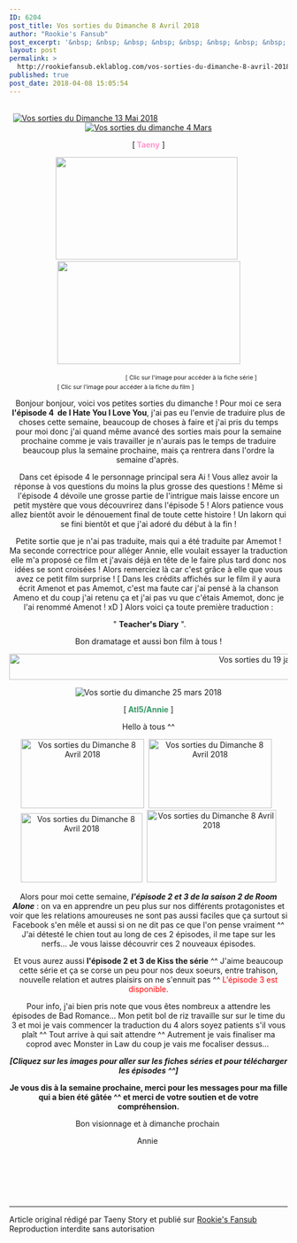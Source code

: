 ```yaml
---
ID: 6204
post_title: Vos sorties du Dimanche 8 Avril 2018
author: "Rookie's Fansub"
post_excerpt: '&nbsp; &nbsp; &nbsp; &nbsp; &nbsp; &nbsp; &nbsp; &nbsp; &nbsp; &nbsp; &nbsp; &nbsp; &nbsp; &nbsp; &nbsp; &nbsp; &nbsp; &nbsp; &nbsp; &nbsp; &nbsp; &nbsp; &nbsp; &nbsp; &nbsp; &nbsp; &nbsp; &nbsp; &nbsp; &nbsp; &nbsp; &nbsp; &nbsp; &nbsp; &nbsp; &nbsp; &nbsp; &nbsp; &nbsp; &nbsp; &nbsp; &nbsp; &nbsp; &nbsp; &nbsp; &nbsp; &nbsp; &nbsp; &nbsp; &nbsp; &nbsp; &nbsp; &nbsp; &nbsp; &nbsp; &nbsp; &nbsp; &nbsp; &nbsp; &nbsp; &nbsp; &nbsp; &nbsp; &nbsp; &nbsp; &nbsp; &nbsp; &nbsp; &nbsp; &nbsp; &nbsp; &nbsp; &nbsp; &nbsp; &nbsp; &nbsp; &nbsp; &nbsp; &nbsp; &nbsp;&nbsp; [ &nbsp;Taeny &nbsp; ] &nbsp;&nbsp; &nbsp; &nbsp; &nbsp; &nbsp; &nbsp; &nbsp; &nbsp; &nbsp; &nbsp; &nbsp; &nbsp; &nbsp;...'
layout: post
permalink: >
  http://rookiefansub.eklablog.com/vos-sorties-du-dimanche-8-avril-2018-a142011278
published: true
post_date: 2018-04-08 15:05:54
---
```

<p style="text-align: center;">&nbsp; &nbsp; &nbsp; &nbsp; &nbsp; &nbsp; &nbsp; &nbsp; &nbsp; &nbsp; &nbsp; &nbsp; &nbsp; &nbsp; &nbsp; &nbsp; &nbsp; &nbsp; &nbsp; &nbsp; &nbsp; &nbsp; &nbsp; &nbsp; &nbsp; &nbsp; &nbsp; &nbsp; &nbsp; &nbsp; &nbsp; &nbsp; &nbsp; &nbsp; &nbsp; &nbsp; &nbsp; &nbsp; &nbsp; &nbsp; &nbsp; &nbsp; &nbsp; &nbsp; &nbsp; &nbsp; &nbsp; &nbsp; &nbsp; &nbsp; &nbsp; <a href="http://ekladata.com/wdh_L-I2PFhimAJ1XuXsgMLAIr4.png"><img src="https://united-subs.dearclouds.com/wp-content/uploads/2018/05/b72202faace9de0c0799421cf3a6d58b.jpg" alt="Vos sorties du Dimanche 13 Mai 2018"/></a>&nbsp; &nbsp; &nbsp; &nbsp; &nbsp; &nbsp; &nbsp; &nbsp; &nbsp; &nbsp; &nbsp; &nbsp; &nbsp; &nbsp; &nbsp; &nbsp; &nbsp; &nbsp; &nbsp; &nbsp; &nbsp; &nbsp; &nbsp; &nbsp; &nbsp; &nbsp; &nbsp; &nbsp; &nbsp;&nbsp;<a href="http://ekladata.com/ZxJY85FQ9MbOoBSKv6SZvqv5DWg.png"><img src="http://ekladata.com/ZxJY85FQ9MbOoBSKv6SZvqv5DWg@150x150.png" alt="Vos sorties du dimanche 4 Mars"/></a></p>
<p style="text-align: center;">[<span style="color: #ff99cc;"><strong>&nbsp;Taeny</strong>&nbsp;</span>]</p>
<p style="text-align: center;"><a href="http://rookiefansub.eklablog.com/i-hate-you-i-love-you-0-5-episodes-a132701288"><img src="http://ekladata.com/NAfITN60PTCNSZv3BDCEU5ZeZbg@329x185.png" width="329" height="185" alt=""/></a>&nbsp;&nbsp;<a href="http://rookiefansub.eklablog.com/teacher-s-diary-a142098810"><img src="http://ekladata.com/gtDdCtnPIt1PW-G4bEW5ZJgc70o@331x186.jpg" width="331" height="186" alt=""/></a></p>
<p style="text-align: left;">&nbsp; &nbsp; &nbsp; &nbsp; &nbsp; &nbsp; &nbsp; &nbsp; &nbsp; &nbsp; &nbsp; &nbsp; &nbsp; &nbsp; &nbsp; &nbsp; &nbsp; &nbsp; &nbsp; &nbsp; &nbsp; <span style="font-size: 8pt;">&nbsp; &nbsp; &nbsp; &nbsp; &nbsp; &nbsp; &nbsp; &nbsp;[ Clic sur l'image pour acc&eacute;der &agrave; la fiche s&eacute;rie ]&nbsp;</span>&nbsp; &nbsp; &nbsp; &nbsp; &nbsp; &nbsp; &nbsp; &nbsp; &nbsp; &nbsp; &nbsp; &nbsp; &nbsp; &nbsp; &nbsp;&nbsp; &nbsp; &nbsp; &nbsp;<span style="font-size: 8pt;">[ Clic sur l'image pour acc&eacute;der &agrave; la fiche du film ]</span></p>
<p style="text-align: center;">Bonjour bonjour, voici vos petites sorties du dimanche ! Pour moi ce sera <strong>l'&eacute;pisode 4&nbsp; de I Hate You I Love You</strong>, j'ai pas eu l'envie de traduire plus de choses cette semaine, beaucoup de choses &agrave; faire et j'ai pris du temps pour moi donc j'ai quand m&ecirc;me avanc&eacute; des sorties mais pour la semaine prochaine comme je vais travailler je n'aurais pas le temps de traduire beaucoup plus la semaine prochaine, mais &ccedil;a rentrera dans l'ordre la semaine d'apr&egrave;s.&nbsp;</p>
<p style="text-align: center;">Dans cet &eacute;pisode 4 le personnage principal sera Ai ! Vous allez avoir la r&eacute;ponse &agrave; vos questions du moins la plus grosse des questions ! M&ecirc;me si l'&eacute;pisode 4 d&eacute;voile une grosse partie de l'intrigue mais laisse encore un petit myst&egrave;re que vous d&eacute;couvrirez dans l'&eacute;pisode 5 ! Alors patience vous allez bient&ocirc;t avoir le d&eacute;nouement final de toute cette histoire ! Un lakorn qui se fini bient&ocirc;t et que j'ai ador&eacute; du d&eacute;but &agrave; la fin !</p>
<p style="text-align: center;">Petite sortie que je n'ai pas traduite, mais qui a &eacute;t&eacute; traduite par Amemot ! Ma seconde correctrice pour all&eacute;ger Annie, elle voulait essayer la traduction elle m'a propos&eacute; ce film et j'avais d&eacute;j&agrave; en t&ecirc;te de le faire plus tard donc nos id&eacute;es se sont crois&eacute;es ! Alors remerciez l&agrave; car c'est gr&acirc;ce &agrave; elle que vous avez ce petit film surprise ! [ Dans les cr&eacute;dits affich&eacute;s sur le film il y aura &eacute;crit Amenot et pas Amemot, c'est ma faute car j'ai pens&eacute; &agrave; la chanson Ameno et du coup j'ai retenu &ccedil;a et j'ai pas vu que c'&eacute;tais Amemot, donc je l'ai renomm&eacute; Amenot ! xD ] Alors voici &ccedil;a toute premi&egrave;re traduction :</p>
<p style="text-align: center;">&nbsp;" <strong>Teacher's Diary</strong> ".</p>
<p style="text-align: center;">Bon dramatage et aussi bon film &agrave; tous !</p>
<p style="text-align: center;"><img src="http://ekladata.com/p9dyXIQceX9tN7gYQzVqXMwZWYs@939x47.png" alt="Vos sorties du 19 janvier 2018" width="939" height="47"/></p>
<p style="text-align: center;"><img src="http://ekladata.com/KgnBZSDuMmKS3eQJadOU4_2dqmI@150x150.png" alt="Vos sortie du dimanche 25 mars 2018"/></p>
<p style="text-align: center;">[<strong style="box-sizing: content-box;"><span style="box-sizing: content-box; color: #339966;">&nbsp;Atl5/Annie</span></strong>&nbsp;]</p>
<p style="text-align: center;">Hello &agrave; tous ^^</p>
<p style="text-align: center;"><a href="http://rookiefansub.eklablog.com/room-alone-2-a139765126"><img src="http://ekladata.com/XKBGENF7NAfr9fVxBP88PwPBisU@223x125.jpg" alt="Vos sorties du Dimanche 8 Avril 2018" width="223" height="125"/></a>&nbsp;&nbsp;<a href="http://rookiefansub.eklablog.com/room-alone-2-a139765126"><img src="http://ekladata.com/7v3HIVo7N3-lVetZdR4GvfTz1lE@223x125.jpg" alt="Vos sorties du Dimanche 8 Avril 2018" width="223" height="125"/></a>&nbsp;&nbsp;<a href="http://rookiefansub.eklablog.com/kiss-the-series-a137913900"><img src="http://ekladata.com/FG_xGUJ01TknnIHKZfUxcV6GDn0@220x125.jpg" alt="Vos sorties du Dimanche 8 Avril 2018" width="220" height="125"/></a>&nbsp;&nbsp;<a href="http://rookiefansub.eklablog.com/kiss-the-series-a137913900"><img src="http://ekladata.com/4lFKJajBD6gr4iaLCfcT4t02Uls@234x131.jpg" alt="Vos sorties du Dimanche 8 Avril 2018" width="234" height="131"/></a></p>
<p style="text-align: center;">Alors pour moi cette semaine, <strong><em>l'&eacute;pisode 2 et 3 de la saison 2 de Room Alone</em></strong> : on va en apprendre un peu plus sur nos diff&eacute;rents protagonistes et voir que les relations amoureuses ne sont pas aussi faciles que &ccedil;a surtout si Facebook s'en m&ecirc;le et aussi si on ne dit pas ce que l'on pense vraiment ^^ J'ai d&eacute;test&eacute; le chien tout au long de ces 2 &eacute;pisodes, il me tape sur les nerfs... Je vous laisse d&eacute;couvrir ces 2 nouveaux &eacute;pisodes.</p>
<p style="text-align: center;">Et vous aurez aussi <strong>l'&eacute;pisode 2 et 3 de Kiss the s&eacute;rie</strong> ^^ J'aime beaucoup cette s&eacute;rie et &ccedil;a se corse un peu pour nos deux soeurs, entre trahison, nouvelle relation et autres plaisirs on ne s'ennuit pas ^^ <span style="color: #ff0000;">L'&eacute;pisode 3 est disponible.</span></p>
<p style="text-align: center;">Pour info, j'ai bien pris note que vous &ecirc;tes nombreux a attendre les &eacute;pisodes de Bad Romance... Mon petit bol de riz travaille sur sur le time du 3 et moi je vais commencer la traduction du 4 alors soyez patients s'il vous pla&icirc;t ^^ Tout arrive &agrave; qui sait attendre ^^ Autrement je vais finaliser ma coprod avec Monster in Law du coup je vais me focaliser dessus...&nbsp;</p>
<p style="text-align: center;"><strong><em>[Cliquez sur les images pour aller sur les fiches s&eacute;ries et pour t&eacute;l&eacute;charger les &eacute;pisodes ^^]</em></strong></p>
<p style="text-align: center;"><strong>Je vous dis &agrave; la semaine prochaine, merci pour les messages pour ma fille qui a bien &eacute;t&eacute; g&acirc;t&eacute;e ^^ et merci de votre soutien et de votre compr&eacute;hension.</strong></p>
<p style="text-align: center;">Bon visionnage et &agrave; dimanche prochain&nbsp;</p>
<p style="text-align: center;">Annie&nbsp;</p>
<p style="text-align: center;">&nbsp;</p><br /><br /><br /><hr />Article original rédigé par Taeny Story et publié sur <a href="http://rookiefansub.eklablog.com/">Rookie's Fansub</a> <br /> Reproduction interdite sans autorisation